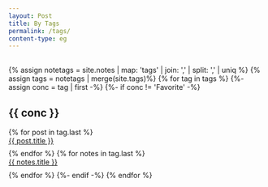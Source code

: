 ```yaml
---
layout: Post
title: By Tags
permalink: /tags/
content-type: eg
---
```



<br>
<div>
{% assign notetags =  site.notes | map: 'tags' | join: ','  | split: ',' | uniq %}
{% assign tags = notetags | merge(site.tags)%}
{% for tag in tags %}
  {%- assign conc = tag | first -%}
  {%- if conc != 'Favorite' -%}
    <h2 id="{{ conc }}">{{ conc }}</h2>
    {% for post in tag.last %} 
      <li id="category-content" style="padding-bottom: 0.6em; list-style: none;"><a href="{{post.url}}">{{ post.title }}</a></li>
    {% endfor %}
    {% for notes in tag.last %} 
      <li id="category-content" style="padding-bottom: 0.6em; list-style: none;"><a href="{{notes.url}}">{{ notes.title }}</a></li>
    {% endfor %}
  {%- endif -%}
{% endfor %}
</div>
<br/>
<br/>
